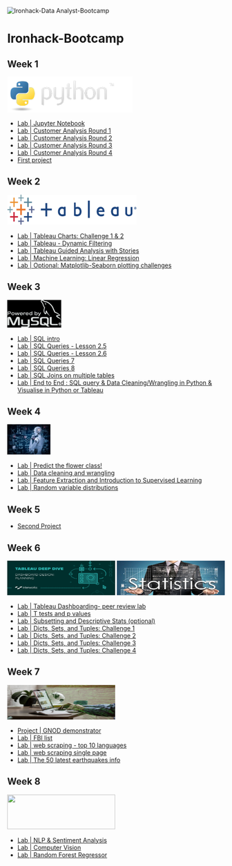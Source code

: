 

![Ironhack-Data Analyst-Bootcamp](https://user-images.githubusercontent.com/23629340/40541063-a07a0a8a-601a-11e8-91b5-2f13e4e6b441.png)

# Ironhack-Bootcamp

## Week 1

![](images/python-logo.png)

* [Lab | Jupyter Notebook](https://github.com/antonio-datahack/labs-antonio/blob/main/Week1/day%201/lab_jupyter_notebook.ipynb)
* [Lab | Customer Analysis Round 1](https://github.com/antonio-datahack/labs-antonio/blob/main/Week1/day%202/lab-customer-analysis-round-1.ipynb)
* [Lab | Customer Analysis Round 2](https://github.com/antonio-datahack/labs-antonio/blob/main/Week1/day%203/lab_customer-analysis-round-2.ipynb)
* [Lab | Customer Analysis Round 3](https://github.com/antonio-datahack/labs-antonio/blob/main/Week1/day%204/lab_customer_analysis_round_3.ipynb)
* [Lab | Customer Analysis Round 4](https://github.com/antonio-datahack/labs-antonio/blob/main/Week1/day%205/lab_customer_analysis_round_4.ipynb)
* [First project](https://github.com/antonio-datahack/Week-1-Project)

## Week 2

<img src="images/tableau.png" width="300" height="70" />

* [Lab | Tableau Charts: Challenge 1 & 2](https://public.tableau.com/profile/antonio.saleme#!/vizhome/ironhackfirstdaytableau/Challenge1_1)
* [Lab | Tableau - Dynamic Filtering](https://public.tableau.com/profile/antonio.saleme#!/vizhome/Challenge3_1_16173153504630/Challenge3_1)
* [Lab | Tableau Guided Analysis with Stories](https://public.tableau.com/profile/antonio.saleme#!/vizhome/LabTableauGuidedAnalysiswithStories/Story1)
* [Lab | Machine Learning: Linear Regression](https://github.com/antonio-datahack/labs-antonio/blob/main/Week2/day%205/ML_linear_regression.ipynb)
* [Lab | Optional: Matplotlib-Seaborn plotting challenges](https://github.com/antonio-datahack/labs-antonio/blob/main/Week2/day%202/Matplotlib-seaborn%20plotting%20challenges.ipynb)

## Week 3

![](images/mysql-logo.png)

* [Lab | SQL intro](https://github.com/antonio-datahack/labs-antonio/blob/main/Week3/day%201/Lab_sql_Intro.sql)
* [Lab | SQL Queries - Lesson 2.5](https://github.com/antonio-datahack/labs-antonio/blob/main/Week3/day%202/Lab_sql_2.5.sql)
* [Lab | SQL Queries - Lesson 2.6](https://github.com/antonio-datahack/labs-antonio/blob/main/Week3/day%202/Lab_sql_2.6.sql)
* [Lab | SQL Queries 7](https://github.com/antonio-datahack/labs-antonio/blob/main/Week3/day%203/Lab_sql_queries_7.sql)
* [Lab | SQL Queries 8](https://github.com/antonio-datahack/labs-antonio/blob/main/Week3/day%203/Lab_sql_queries_8.sql)
* [Lab | SQL Joins on multiple tables](https://github.com/antonio-datahack/labs-antonio/blob/main/Week3/day%204/Lab_sql_joins.sql)
* [Lab | End to End : SQL query & Data Cleaning/Wrangling in Python & Visualise in Python or Tableau](https://github.com/antonio-datahack/labs-antonio/blob/main/Week3/day%205/SQLtoPythonViz.ipynb)


## Week 4

<img src="images/machine-learning-2.jpg_fit=scale" width="100" height="70" />

* [Lab | Predict the flower class!](https://github.com/antonio-datahack/labs-antonio/blob/main/Week4/day%202/Predict%20the%20flower%20class.ipynb)
* [Lab | Data cleaning and wrangling](https://github.com/antonio-datahack/labs-antonio/blob/main/Week4/day%203/Data%20cleaning%20and%20wrangling.ipynb)
* [Lab | Feature Extraction and Introduction to Supervised Learning](https://github.com/antonio-datahack/labs-antonio/blob/main/Week4/day%204/main_Pandas.ipynb)
* [Lab | Random variable distributions](https://github.com/antonio-datahack/labs-antonio/blob/main/Week4/day%205/Lab%20%7C%20Random%20variable%20distributions.ipynb)

## Week 5

* [Second Project](https://github.com/marimor62/Midtermproject-Housing)

## Week 6

<img src="images/tableau2.png" width="250" height="80" /> <img src="images/statistics.jpeg" width="250" height="80" /> 

* [Lab | Tableau Dashboarding- peer review lab](https://public.tableau.com/profile/antonio.saleme#!/vizhome/dashboardpractice_16195553517610/Dashboard4)
* [Lab | T tests and p values](https://github.com/antonio-datahack/labs-antonio/blob/main/week6/day%204/T%20tests%20and%20p%20values/lab%20%7C%20T%20tests%20and%20p%20values.ipynb)
* [Lab | Subsetting and Descriptive Stats (optional)](https://github.com/antonio-datahack/labs-antonio/blob/main/week6/day%204/Subsetting%20and%20Descriptive%20Stats/main.ipynb)
* [Lab | Dicts, Sets, and Tuples: Challenge 1](https://github.com/antonio-datahack/labs-antonio/blob/main/week6/day5/challenge-1.ipynb)
* [Lab | Dicts, Sets, and Tuples: Challenge 2](https://github.com/antonio-datahack/labs-antonio/blob/main/week6/day5/challenge-2.ipynb)
* [Lab | Dicts, Sets, and Tuples: Challenge 3](https://github.com/antonio-datahack/labs-antonio/blob/main/week6/day5/challenge-3.ipynb)
* [Lab | Dicts, Sets, and Tuples: Challenge 4](https://github.com/antonio-datahack/labs-antonio/blob/main/week6/day5/challenge-4.ipynb)

## Week 7

<img src="images/webscraping.jpeg" width="250" height="80" /> 

* [Project | GNOD demonstrator](https://github.com/Tognolia/GNOD-music-demonstrators)
* [Lab | FBI list](https://github.com/antonio-datahack/labs-antonio/blob/main/week7/Lab%20%7C%20FBI%20list.ipynb)
* [Lab | web scraping - top 10 languages](https://github.com/antonio-datahack/labs-antonio/blob/main/week7/Lab%20%7C%20web%20scraping%20-%20%20top%2010%20languages.ipynb)
* [Lab | web scraping single page](https://github.com/antonio-datahack/labs-antonio/blob/main/week7/Lab%20%7C%20web%20scraping%20single%20page.ipynb)
* [Lab | The 50 latest earthquakes info](https://github.com/antonio-datahack/labs-antonio/blob/main/week7/Lab%20%7C%20web%20scraping%20%7C%20the%2050%20latest%20earthquakes%20info.ipynb)

## Week 8

<img src="https://github.com/antonio-datahack/labs-antonio/blob/main/images/nlp.png" width="250" height="80" /> 

* [Lab | NLP & Sentiment Analysis](https://github.com/antonio-datahack/labs-antonio/blob/main/week8/day1/Lab%20%7C%20NLP.ipynb)
* [Lab | Computer Vision](https://github.com/antonio-datahack/labs-antonio/blob/main/week8/day2/Lab%20%7C%20Computer%20Vision.ipynb)
* [Lab | Random Forest Regressor](https://github.com/antonio-datahack/labs-antonio/blob/main/week8/day3/Lab%20%7C%20random%20forest%20regressor.ipynb)






